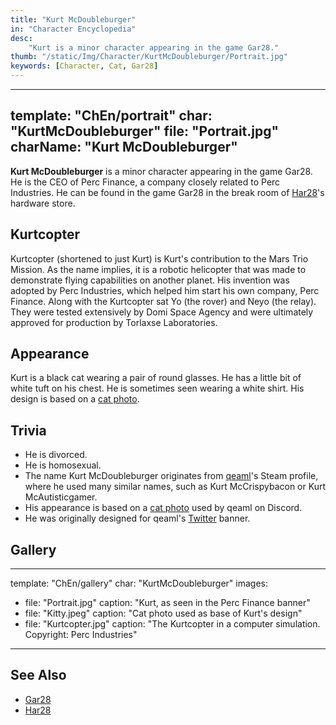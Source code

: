 ```yaml
---
title: "Kurt McDoubleburger"
in: "Character Encyclopedia"
desc:
    "Kurt is a minor character appearing in the game Gar28."
thumb: "/static/Img/Character/KurtMcDoubleburger/Portrait.jpg"
keywords: [Character, Cat, Gar28]
---
```


---
template: "ChEn/portrait"
char: "KurtMcDoubleburger"
file: "Portrait.jpg"
charName: "Kurt McDoubleburger"
---

**Kurt McDoubleburger** is a minor character appearing in the game Gar28. He is
the CEO of Perc Finance, a company closely related to Perc Industries. He can be
found in the game Gar28 in the break room of [Har28]'s hardware store.

## Kurtcopter
Kurtcopter (shortened to just Kurt) is Kurt's contribution to the Mars Trio Mission.
As the name implies, it is a robotic helicopter that was made to demonstrate flying
capabilities on another planet. His invention was adopted by Perc Industries, which
helped him start his own company, Perc Finance. Along with the Kurtcopter sat Yo
(the rover) and Neyo (the relay). They were tested extensively by Domi Space Agency
and were ultimately approved for production by Torlaxse Laboratories.

## Appearance

Kurt is a black cat wearing a pair of round glasses. He has a little bit of
white tuft on his chest. He is sometimes seen wearing a white shirt. His design
is based on a [cat photo].

## Trivia

* He is divorced.
* He is homosexual.
* The name Kurt McDoubleburger originates from [qeaml]'s Steam profile, where he
  used many similar names, such as Kurt McCrispybacon or Kurt McAutisticgamer.
* His appearance is based on a [cat photo] used by qeaml on Discord.
* He was originally designed for qeaml's [Twitter] banner.

## Gallery

---
template: "ChEn/gallery"
char: "KurtMcDoubleburger"
images:
  - file: "Portrait.jpg"
    caption: "Kurt, as seen in the Perc Finance banner"
  - file: "Kitty.jpeg"
    caption: "Cat photo used as base of Kurt's design"
  - file: "Kurtcopter.jpg"
    caption: "The Kurtcopter in a computer simulation. Copyright: Perc Industries"
---

## See Also

* [Gar28]
* [Har28]

[qeaml]: /
[cat photo]: /static/Img/Character/KurtMcDoubleburger/Kitty.jpeg
[Twitter]: https://twitter.com/qeamlbackup
[Gar28]: /character/Gar28
[Har28]: /character/Har28
